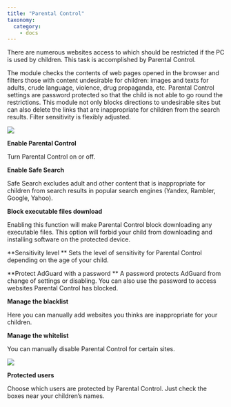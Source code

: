 ```yaml
---
title: "Parental Control"
taxonomy:
  category:
    - docs
---
```


There are numerous websites access to which should be restricted if the PC is used by children. This task is accomplished by Parental Control.

The module checks the contents of web pages opened in the browser and filters those with content undesirable for children: images and texts for adults, crude language, violence, drug propaganda, etc. Parental Control settings are password protected so that the child is not able to go round the restrictions. This module not only blocks directions to undesirable sites but can also delete the links that are inappropriate for children from the search results. Filter sensitivity is flexibly adjusted.

<img src="https://cdn.adguard.com/public/Adguard/kb/newscreenshots/En/Windows7.1/parentalcontrolEn.png" />

**Enable Parental Control**

Turn Parental Control on or off.

**Enable Safe Search**

Safe Search excludes adult and other content that is inappropriate for children from search results in popular search engines (Yandex, Rambler, Google, Yahoo).

**Block executable files download**

Enabling this function will make Parental Control block downloading any executable files. This option will forbid your child from downloading and installing software on the protected device.

**Sensitivity level
**
Sets the level of sensitivity for Parental Control depending on the age of your child.

**Protect AdGuard with a password
**
A password protects AdGuard from change of settings or disabling. You can also use the password to access websites Parental Control has blocked.

**Manage the blacklist**

Here you can manually add websites you thinks are inappropriate for your children.

**Manage the whitelist**

You can manually disable Parental Control for certain sites.

<img src="https://cdn.adguard.com/public/Adguard/kb/newscreenshots/En/Windows7.1/pcusersEn.png" />

**Protected users**

Choose which users are protected by Parental Control. Just check the boxes near your children’s names.
